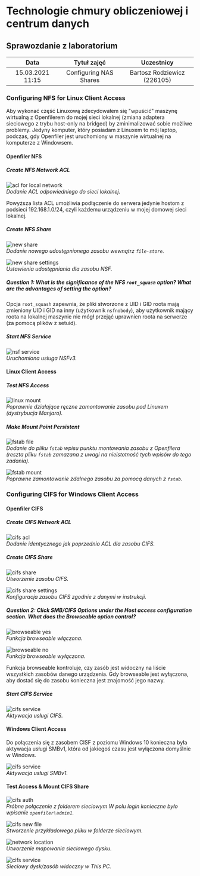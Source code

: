 # Technologie chmury obliczeniowej i centrum danych

## Sprawozdanie z laboratorium

Data | Tytuł zajęć | Uczestnicy
:-: | :-: | :-:
15.03.2021 11:15 | Configuring NAS Shares | Bartosz Rodziewicz (226105)

### Configuring NFS for Linux Client Access
Aby wykonać część Linuxową zdecydowałem się "wpuścić" maszynę wirtualną z Openfilerem do mojej sieci lokalnej (zmiana adaptera sieciowego z trybu host-only na bridged) by zminimalizować sobie możliwe problemy. Jedyny komputer, który posiadam z Linuxem to mój laptop, podczas, gdy Openfiler jest uruchomiony w maszynie wirtualnej na komputerze z Windowsem.

#### Openfiler NFS
##### Create NFS Network ACL
![acl for local network](screenshots/01.png)  
_Dodanie ACL odpowiedniego do sieci lokalnej._

Powyższa lista ACL umożliwia podłączenie do serwera jedynie hostom z podsieci 192.168.1.0/24, czyli każdemu urządzeniu w mojej domowej sieci lokalnej.

##### Create NFS Share
![new share](screenshots/02.png)  
_Dodanie nowego udostępnionego zasobu wewnątrz `file-store`._

![new share settings](screenshots/03.png)  
_Ustawienia udostępniania dla zasobu NSF._

##### Question 1: What is the significance of the NFS `root_squash` option? What are the advantages of setting the option?
Opcja `root_squash` zapewnia, że pliki stworzone z UID i GID roota mają zmieniony UID i GID na inny (użytkownik `nsfnobody`), aby użytkownik mający roota na lokalnej maszynie nie mógł przejąć uprawnien roota na serwerze (za pomocą plików z setuid).

##### Start NFS Service
![nsf service](screenshots/04.png)  
_Uruchomiona usługa NSFv3._

#### Linux Client Access
##### Test NFS Access
![linux mount](screenshots/05.png)  
_Poprawnie działające ręczne zamontowanie zasobu pod Linuxem (dystrybucja Manjaro)._

##### Make Mount Point Persistent
![fstab file](screenshots/06.png)  
_Dodanie do pliku `fstab` wpisu punktu montowania zasobu z Openfilera (reszta pliku `fstab` zamazana z uwagi na nieistotność tych wpisów do tego zadania)._

![fstab mount](screenshots/07.png)  
_Poprawne zamontowanie zdalnego zasobu za pomocą danych z `fstab`._

### Configuring CIFS for Windows Client Access
#### Openfiler CIFS
##### Create CIFS Network ACL
![cifs acl](screenshots/08.png)  
_Dodanie identycznego jak poprzednio ACL dla zasobu CIFS._

##### Create CIFS Share
![cifs share](screenshots/09.png)  
_Utworzenie zasobu CIFS._

![cifs share settings](screenshots/10.png)  
_Konfiguracja zasobu CIFS zgodnie z danymi w instrukcji._

##### Question 2: Click SMB/CIFS Options under the Host access configuration section. What does the Browseable option control?
![browseable yes](screenshots/18.png)  
_Funkcja browseable włączona._

![browseable no](screenshots/17.png)  
_Funkcja browseable wyłączona._

Funkcja browseable kontroluje, czy zasób jest widoczny na liście wszystkich zasobów danego urządzenia. Gdy browseable jest wyłączona, aby dostać się do zasobu konieczna jest znajomość jego nazwy.

##### Start CIFS Service
![cifs service](screenshots/11.png)  
_Aktywacja usługi CIFS._

#### Windows Client Access
Do połączenia się z zasobem CISF z poziomu Windows 10 konieczna była aktywacja usługi SMBv1, która od jakiegoś czasu jest wyłączona domyślnie w Windows.

![cifs service](screenshots/12.png)  
_Aktywacja usługi SMBv1._

#### Test Access & Mount CIFS Share
![cifs auth](screenshots/13.png)  
_Próbne połączenie z folderem sieciowym W polu login konieczne było wpisanie `openfiler\admin1`._

![cifs new file](screenshots/14.png)  
_Stworzenie przykładowego pliku w folderze sieciowym._

![network location](screenshots/15.png)  
_Utworzenie mapowania sieciowego dysku._

![cifs service](screenshots/16.png)  
_Sieciowy dysk/zasób widoczny w This PC._
